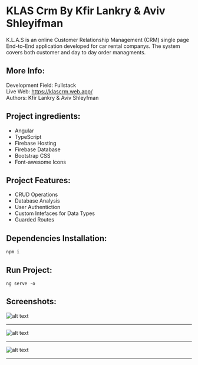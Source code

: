 # KLAS Crm By Kfir Lankry & Aviv Shleyifman

K.L.A.S is an online Customer Relationship Management (CRM) single page End-to-End application developed for car rental companys. The system covers both customer and day to day order managments.

## More Info:

Development Field: Fullstack  
Live Web: https://klascrm.web.app/  
Authors: Kfir Lankry & Aviv Shleyfman

## Project ingredients:

- Angular
- TypeScript
- Firebase Hosting
- Firebase Database
- Bootstrap CSS
- Font-awesome Icons

## Project Features:

- CRUD Operations
- Database Analysis
- User Authentiction
- Custom Intefaces for Data Types
- Guarded Routes

## Dependencies Installation:

```
npm i
```

## Run Project:

```
ng serve -o
```
## Screenshots:  
![alt text](https://i.ibb.co/3pnzgS2/crm1.jpg?raw=true) 
***
![alt text](https://i.ibb.co/BytdkXZ/crm3.jpg?raw=true)  
***
![alt text](https://i.ibb.co/DGwGdwr/crm2.jpg?raw=true)  
***
